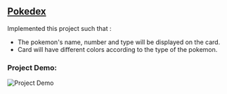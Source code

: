 ## [Pokedex](https://50projectsbymilan.000webhostapp.com/50projects/37_pokedex/)
Implemented this project such that :
- The pokemon's name, number and type will be displayed on the card.
- Card will have different colors according to the type of the pokemon.


### Project Demo:
![Project Demo](https://github.com/milan-vishnoi/50-Days-50-Projects/blob/main/37.%20Pokedex/demo.gif)